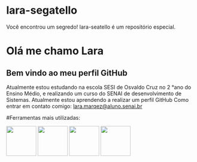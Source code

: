 # lara-segatello
Você encontrou um segredo! lara-seatello é um repositório especial. 

# Olá me chamo Lara
## Bem vindo ao meu perfil GitHub
Atualmente estou estudando na escola SESI de Osvaldo Cruz no 2 °ano do Ensino Médio, e realizando um curso do SENAI de desenvolvimento de Sistemas.
Atualmente estou aprendendo a realizar um perfil GitHub 
Como entrar em contato comigo: lara.marqez@aluno.senai.br

#Ferramentas mais utilizadas:

<img src="https://cdn.jsdelivr.net/gh/devicons/devicon@latest/icons/git/git-original.svg" width="80" height="80"/>
<img src="https://cdn.jsdelivr.net/gh/devicons/devicon@latest/icons/html5/html5-original.svg" width="80" height="80" />
<img src="https://cdn.jsdelivr.net/gh/devicons/devicon@latest/icons/python/python-original.svg" width="80" height="80"/>
<img src="https://cdn.jsdelivr.net/gh/devicons/devicon@latest/icons/vscode/vscode-original.svg" width="80" height="80" />
